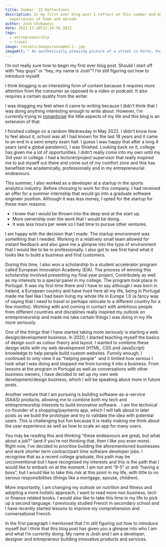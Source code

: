 ```yaml
---
title: Summer '22 Reflections
description: In my first ever blog post I reflect on this summer and my
  experiences at home and abroad.
author: Josh Chukwuezi
date: 2022-11-20T22:24:56.381Z
tags:
  - entrepreneurship
  - travel
image: /assets/images/unnamed-2-.jpg
imageAlt: " An aesthetically pleasing picture of a street in Porto, Portugal."
---
```

I’m not really sure how to begin my first ever blog post. Should I start off with “hey guys” or “hey, my name is Josh”? I’m still figuring out how to introduce myself.

I think blogging is an interesting form of content because it requires more attention from the consumer as opposed to a video or podcast. It also requires a certain quality from the writer.

I was dragging my feet when it came to writing because I didn't think that I was doing anything interesting enough to write about. However, I'm currently trying to [romanticise](https://www.nytimes.com/2022/05/11/well/mind/romanticize-your-life-tiktok.html) the little aspects of my life and this blog is an extension of that.

I finished college on a random Wednesday in May 2022. I didn’t know how to feel about it, school was all I had known for the last 18 years and it came to an end in a semi empty exam hall. I guess I was happy that after a long 4 years (and a global pandemic), I was finished. Looking back on it, college has given me a lot of opportunities. I didn’t really come into my own until my 3rd year in college. I had a lecturer/project supervisor that really inspired me to put myself out there and come out of my comfort zone and this has benefited me academically, professionally and in my entrepreneurial endeavours.

This summer, I also worked as a developer at a startup in the sports analytics industry. Before choosing to work for this company, I had received an offer for a summer internship that would go into a graduate software engineer position. Although it was less money, I opted for the startup for these main reasons:

* I knew that I would be thrown into the deep end at the start up.
* More ownership over the work that I would be doing.
* It was less hours per week so I had time to pursue other ventures.

I am happy with the decision that I made. The startup environment was something that I needed. Working in a relatively small team allowed for instant feedback and also gave me a glimpse into the type of environment that I would like to be in professionally. I also got to see first hand what it looks like to build a business and find customers. 

During this time, I also won a scholarship to a student accelerator program called European Innovation Academy (EIA). The process of winning this scholarship involved presenting my final year project, Contributely as well as my interests to a special panel in my college. The program took place in Portugal. It was my first time there and I have to say although I was born in Ireland, a European country and have lived here all my life, being in Portugal made me feel like I had been living my whole life in Europe 1.0 (a fancy way of saying that I need to travel or perhaps relocate to a different country for a few months). Working with and coming in contact with ambitious people from different countries and disciplines really inspired my outlook on entrepreneurship and made me take certain things I was doing in my life more seriously.

One of the things that I have started taking more seriously is starting a web design/development business. In 2020, I started teaching myself the basics of design such as colour theory and layout. I wanted to combine these design skills with my web development (HTML, CSS and JavaScript) knowledge to help people build custom websites. Funnily enough, I continued to only view it as “helping people”  and it limited how serious I took what I was doing and stopped me from turning it into a business. From lessons at the program in Portugal as well as conversations with other business owners, I have decided to set up my own web development/design business, which I will be speaking about more in future posts.

Another venture that I am pursuing is building software-as-a-service (SAAS) products, allowing me to combine both my tech and entrepreneurship interests to build innovative software. . I am the technical co-founder of a shopping/payments app, which I will talk about in later posts as we build the prototype and try to validate the idea with potential users. This is challenging but fun because it is really making me think about the user experience as well as how to scale an app for many users. 

You may be reading this and thinking “these endeavours are great, but what about a job?” (and if you’re not thinking that, then I like you even more). Right now, I’ve decided to prioritise building the aforementioned businesses and work shorter term contract/part time software developer jobs. I recognise that as a recent college graduate, this path may be unconventional but I have recognised my interests and this is the path that I would like to embark on at the moment. I am not anti “9-5” or anti “having a boss”, but I would like to take this risk at this point in my life, with little to no serious responsibilities (things like a mortgage, spouse, children).

More importantly, I am changing my outlook on nutrition and fitness and adopting a more holistic approach. I want to read more non business, tech or finance related books. I would also like to take this time in my life to pick up a second language. I previously studied French in secondary school and I have recently started lessons to improve my comprehension and conversational French.  

In the first paragraph I mentioned that I’m still figuring out how to introduce myself but I think that this blog post has given you a glimpse into who I am and what I’m currently doing. My name is Josh and I am a developer, designer and entrepreneur building innovative products and services.